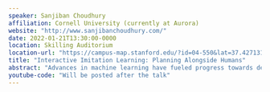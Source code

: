 ```yaml
---
speaker: Sanjiban Choudhury
affiliation: Cornell University (currently at Aurora)
website: "http://www.sanjibanchoudhury.com/"
date: 2022-01-21T13:30:00-0000
location: Skilling Auditorium
location-url: "https://campus-map.stanford.edu/?id=04-550&lat=37.42713104&lng=-122.17284632&zoom=17&srch=Skilling%20Auditorium"
title: "Interactive Imitation Learning: Planning Alongside Humans"
abstract: "Advances in machine learning have fueled progress towards deploying real-world robots from assembly lines to self-driving. However, if robots are to truly work alongside humans in the wild, they need to solve fundamental challenges that go beyond collecting large-scale datasets. Robots must continually improve and learn online to adapt to individual human preferences. How do we design robots that both understand and learn from natural human interactions? In this talk, I will dive into two core challenges. First, I will discuss learning from natural human interactions where we look at the recurring problem of feedback-driven covariate shift. We will tackle this problem from a unified framework of distribution matching. Second, I will discuss learning to predict human intent where we look at the chicken-or-egg problem of planning with learned forecasts. I will present a graph neural network approach that tractably reasons over latent intents of multiple actors in the scene. Finally, we will demonstrate how these methods come together to result in a self-driving product deployed at scale."
youtube-code: "Will be posted after the talk"
---
```

